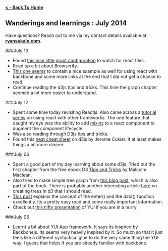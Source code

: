 **[ < - Back To Home](http://ryansukale.github.io)**

## Wanderings and learnings : July 2014

Have questions? Reach out to me via my contact details available at **[ryansukale.com](http://ryansukale.com)**.

###July 13
- Found [this nice little grunt configuration](https://gist.github.com/slashdotdash/9102812) to watch for react files.
- Read up a bit about Browserify.
- [This one seems](http://www.thomasboyt.com/2013/12/17/using-reactjs-as-a-backbone-view.html) to contain a nice example as well for using react with backbone and some more links at the end that I did not get a chance to read.
- Continue reading the d3js tips and tricks. This time the graph chapter seemed a lot more easier to understand.


###July 12
- Spent some time today revisiting Reactjs. Also came across a [tutorial series](https://medium.com/react-tutorials) on using react with other frameworks. The one feature that caught my eye was the ability to add [mixins](http://facebook.github.io/react/docs/reusable-components.html#mixins) to a react component to augment the component lifecycle. 
- Was also reading through D3js tips and tricks.
- Found this [neat cheat sheet](http://www.jeromecukier.net/wp-content/uploads/2012/10/d3-cheat-sheet.pdf) on d3js by Jerome Cukier. It at least makes things a bit more clearer.



###July 06
- Spent a good part of my day learning about some d3js. Tried out the first chapter from the free ebook D3 [Tips and Tricks](https://leanpub.com/D3-Tips-and-Tricks) by Malcolm Maclean.
- Also tried to make simple tree graph from [this blog post](http://www.d3noob.org/2014/01/tree-diagrams-in-d3js_11.html), which is also part of the book. There is probably another interesting article [here](http://blog.pixelingene.com/2011/07/building-a-tree-diagram-in-d3-js/) on creating trees in d3 that I should read.
- [This post](http://knowledgestockpile.blogspot.com/2012/01/understanding-selectall-data-enter.html) explains the concept of the enter() and the data() function excellently. Its a pretty easy read and some really important information.
- Check out [this nifty presentation](http://www.slideshare.net/elHornair/yui-app-framework) of YUI if you are in a hurry.

###July 05
- Learnt a bit about [YUI App framework](https://yuilibrary.com/yui/docs/app/). It says its inspired by Backbonejs. Its seems very heavily inspired by it. So much so that it just feels like a different syntactical glue to do the very same thing the YUI way. I guess that helps if you are already familiar with backbone.


